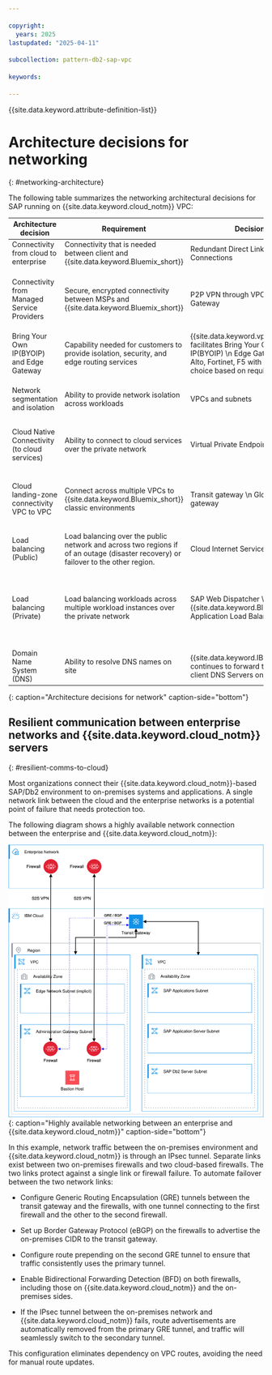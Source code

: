 ```yaml
---

copyright:
  years: 2025
lastupdated: "2025-04-11"

subcollection: pattern-db2-sap-vpc

keywords:

---
```


{{site.data.keyword.attribute-definition-list}}

# Architecture decisions for networking
{: #networking-architecture}

The following table summarizes the networking architectural decisions for SAP running on {{site.data.keyword.cloud_notm}} VPC:

| Architecture decision | Requirement | Decision | Rationale |
| -------------- | -------------- | -------------- | -------------- |
| Connectivity from cloud to enterprise         | Connectivity that is needed between client and {{site.data.keyword.Bluemix_short}}                                                                           | Redundant Direct Link Connect Connections                                        | Preferred depending on security requirements. More cost-efficient than Direct Link Dedicated                                                                                                              |
| Connectivity from Managed Service Providers   | Secure, encrypted connectivity between MSPs and {{site.data.keyword.Bluemix_short}}                                                                  | P2P VPN through VPC VPN Gateway                                                  | [VPN Gateway](/docs/vpc?topic=vpc-using-vpn) - securely connect Virtual Private Cloud (VPC) to another private network (site-to-site) for management purposes. \n A VPN gateway consists of two back-end instances for high availability in the same zone.      |
| Bring Your Own IP(BYOIP) and Edge Gateway                            | Capability needed for customers to provide isolation, security, and edge routing services                                    |{{site.data.keyword.vpc_full}} facilitates Bring Your Own IP(BYOIP) \n Edge Gateways: Palo Alto, Fortinet, F5 with the client choice based on requirements                                             | Client can [bring their own subnet](/docs/vpc?topic=vpc-configuring-address-prefixes) IP address range to an {{site.data.keyword.vpc_full}} \n Edge Gateway is client choice based on the requirements                                        |
| Network segmentation and isolation                | Ability to provide network isolation across workloads                                                                      | VPCs and subnets                                                                 | Native VPC isolation by using separate VPCs and subnets for production, nonproduction environments, and separation of workload                                                              |
| Cloud Native Connectivity (to cloud services) | Ability to connect to cloud services over the private network                                                              | Virtual Private Endpoints                                                        | Communicate with {{site.data.keyword.Bluemix_short}} services over the private network by using a virtual private endpoint (VPE)                                                                                     |
| Cloud landing-zone connectivity VPC to VPC                | Connect across multiple VPCs to {{site.data.keyword.Bluemix_short}} classic environments                                                             | Transit gateway \n Global transit gateway                                                                  | Use a transit gateway to connect separate VPCs (Edge, workload) and Classic (if needed). Global transit gateway to connect to environments in other regions for resiliency and data replication purposes. |
| Load balancing (Public)                       | Load balancing over the public network and across two regions if of an outage (disaster recovery) or failover to the other region. | Cloud Internet Services (CIS)                                                    | Public load balancing for resiliency needs from SAP best practices. CIS also provides DDoS services.                                                                                  |
| Load balancing (Private)                      | Load balancing workloads across multiple workload instances over the private network                                       | SAP Web Dispatcher \n {{site.data.keyword.Bluemix_short}} Application Load Balancer (ALB)                                                              | SAP Web Dispatcher forwards incoming HTTP and HTTPS requests to SAP application. \n The ALB loads balance inter-application server requests across hosts. The ALB is a floating IP with multiple subnets or servers that are attached to the backend pool. servers                                                                                                 |
| Domain Name System (DNS)                  | Ability to resolve DNS names on site                                                                                       | {{site.data.keyword.IBM}} continues to forward the DNS to client DNS Servers onsite          | This is the default option in the absence of a specific customer requirement to manage DNS                                                                                              |
{: caption="Architecture decisions for network" caption-side="bottom"}

## Resilient communication between enterprise networks and {{site.data.keyword.cloud_notm}} servers
{: #resilient-comms-to-cloud}

Most organizations connect their {{site.data.keyword.cloud_notm}}-based SAP/Db2 environment to on-premises systems and applications. A single network link between the cloud and the enterprise networks is a potential point of failure that needs protection too.

The following diagram shows a highly available network connection between the enterprise and {{site.data.keyword.cloud_notm}}:

![Highly available networking between an enterprise and {{site.data.keyword.cloud_notm}}](/images/sap-db2-network-ha.drawio.svg "Highly available networking between an enterprise and {{site.data.keyword.cloud_notm}}"){: caption="Highly available networking between an enterprise and {{site.data.keyword.cloud_notm}}" caption-side="bottom"}

In this example, network traffic between the on-premises environment and {{site.data.keyword.cloud_notm}} is through an IPsec tunnel. Separate links exist between two on-premises firewalls and two cloud-based firewalls. The two links protect against a single link or firewall failure. To automate failover between the two network links:

* Configure Generic Routing Encapsulation (GRE) tunnels between the transit gateway and the firewalls, with one tunnel connecting to the first firewall and the other to the second firewall.

* Set up Border Gateway Protocol (eBGP) on the firewalls to advertise the on-premises CIDR to the transit gateway.

* Configure route prepending on the second GRE tunnel to ensure that traffic consistently uses the primary tunnel.

* Enable Bidirectional Forwarding Detection (BFD) on both firewalls, including those on {{site.data.keyword.cloud_notm}} and the on-premises sides.

* If the IPsec tunnel between the on-premises network and {{site.data.keyword.cloud_notm}} fails, route advertisements are automatically removed from the primary GRE tunnel, and traffic will seamlessly switch to the secondary tunnel.

This configuration eliminates dependency on VPC routes, avoiding the need for manual route updates.
